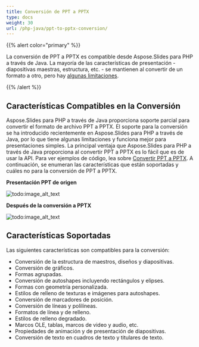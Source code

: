 ```yaml
---
title: Conversión de PPT a PPTX
type: docs
weight: 30
url: /php-java/ppt-to-pptx-conversion/
---
```


{{% alert color="primary" %}} 

La conversión de PPT a PPTX es compatible desde Aspose.Slides para PHP a través de Java. La mayoría de las características de presentación - diapositivas maestras, estructura, etc. - se mantienen al convertir de un formato a otro, pero hay [algunas limitaciones](/slides/php-java/ppt-to-pptx-conversion/).

{{% /alert %}} 
## **Características Compatibles en la Conversión**
Aspose.Slides para PHP a través de Java proporciona soporte parcial para convertir el formato de archivo PPT a PPTX. El soporte para la conversión se ha introducido recientemente en Aspose.Slides para PHP a través de Java, por lo que tiene algunas limitaciones y funciona mejor para presentaciones simples. La principal ventaja que Aspose.Slides para PHP a través de Java proporciona al convertir PPT a PPTX es lo fácil que es de usar la API. Para ver ejemplos de código, lea sobre [Convertir PPT a PPTX](). A continuación, se enumeran las características que están soportadas y cuáles no para la conversión de PPT a PPTX.

**Presentación PPT de origen**

![todo:image_alt_text](ppt-to-pptx-conversion_1.png)

**Después de la conversión a PPTX**

![todo:image_alt_text](ppt-to-pptx-conversion_2.png)

## **Características Soportadas**
Las siguientes características son compatibles para la conversión:

- Conversión de la estructura de maestros, diseños y diapositivas.
- Conversión de gráficos.
- Formas agrupadas.
- Conversión de autoshapes incluyendo rectángulos y elipses.
- Formas con geometría personalizada.
- Estilos de relleno de texturas e imágenes para autoshapes.
- Conversión de marcadores de posición.
- Conversión de líneas y polilíneas.
- Formatos de línea y de relleno.
- Estilos de relleno degradado.
- Marcos OLE, tablas, marcos de video y audio, etc.
- Propiedades de animación y de presentación de diapositivas.
- Conversión de texto en cuadros de texto y titulares de texto.